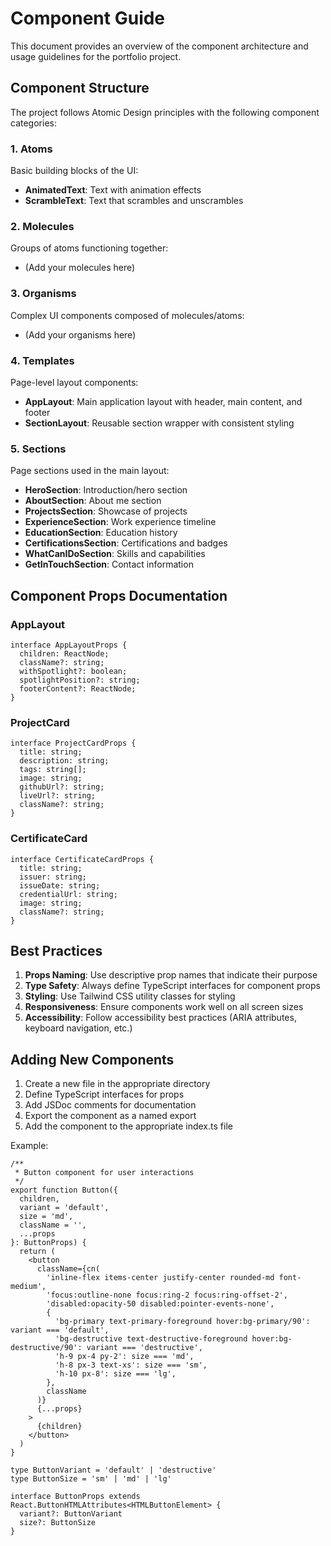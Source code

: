 # Component Guide

This document provides an overview of the component architecture and usage guidelines for the portfolio project.

## Component Structure

The project follows Atomic Design principles with the following component categories:

### 1. Atoms

Basic building blocks of the UI:

- **AnimatedText**: Text with animation effects
- **ScrambleText**: Text that scrambles and unscrambles

### 2. Molecules

Groups of atoms functioning together:
- (Add your molecules here)

### 3. Organisms

Complex UI components composed of molecules/atoms:
- (Add your organisms here)

### 4. Templates

Page-level layout components:

- **AppLayout**: Main application layout with header, main content, and footer
- **SectionLayout**: Reusable section wrapper with consistent styling

### 5. Sections

Page sections used in the main layout:

- **HeroSection**: Introduction/hero section
- **AboutSection**: About me section
- **ProjectsSection**: Showcase of projects
- **ExperienceSection**: Work experience timeline
- **EducationSection**: Education history
- **CertificationsSection**: Certifications and badges
- **WhatCanIDoSection**: Skills and capabilities
- **GetInTouchSection**: Contact information

## Component Props Documentation

### AppLayout

```tsx
interface AppLayoutProps {
  children: ReactNode;
  className?: string;
  withSpotlight?: boolean;
  spotlightPosition?: string;
  footerContent?: ReactNode;
}
```

### ProjectCard

```tsx
interface ProjectCardProps {
  title: string;
  description: string;
  tags: string[];
  image: string;
  githubUrl?: string;
  liveUrl?: string;
  className?: string;
}
```

### CertificateCard

```tsx
interface CertificateCardProps {
  title: string;
  issuer: string;
  issueDate: string;
  credentialUrl: string;
  image: string;
  className?: string;
}
```

## Best Practices

1. **Props Naming**: Use descriptive prop names that indicate their purpose
2. **Type Safety**: Always define TypeScript interfaces for component props
3. **Styling**: Use Tailwind CSS utility classes for styling
4. **Responsiveness**: Ensure components work well on all screen sizes
5. **Accessibility**: Follow accessibility best practices (ARIA attributes, keyboard navigation, etc.)

## Adding New Components

1. Create a new file in the appropriate directory
2. Define TypeScript interfaces for props
3. Add JSDoc comments for documentation
4. Export the component as a named export
5. Add the component to the appropriate index.ts file

Example:

```tsx
/**
 * Button component for user interactions
 */
export function Button({
  children,
  variant = 'default',
  size = 'md',
  className = '',
  ...props
}: ButtonProps) {
  return (
    <button
      className={cn(
        'inline-flex items-center justify-center rounded-md font-medium',
        'focus:outline-none focus:ring-2 focus:ring-offset-2',
        'disabled:opacity-50 disabled:pointer-events-none',
        {
          'bg-primary text-primary-foreground hover:bg-primary/90': variant === 'default',
          'bg-destructive text-destructive-foreground hover:bg-destructive/90': variant === 'destructive',
          'h-9 px-4 py-2': size === 'md',
          'h-8 px-3 text-xs': size === 'sm',
          'h-10 px-8': size === 'lg',
        },
        className
      )}
      {...props}
    >
      {children}
    </button>
  )
}

type ButtonVariant = 'default' | 'destructive'
type ButtonSize = 'sm' | 'md' | 'lg'

interface ButtonProps extends React.ButtonHTMLAttributes<HTMLButtonElement> {
  variant?: ButtonVariant
  size?: ButtonSize
}
```
